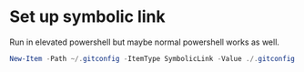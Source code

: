 # Set up symbolic link

Run in elevated powershell but maybe normal powershell works as well.

```powershell
New-Item -Path ~/.gitconfig -ItemType SymbolicLink -Value ./.gitconfig
```
